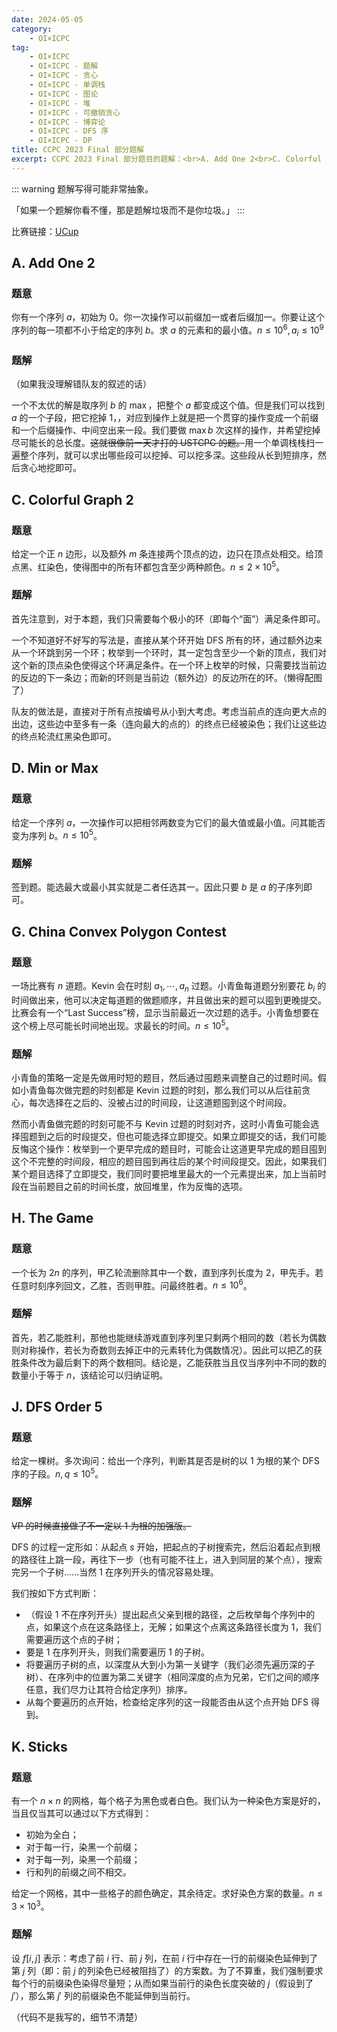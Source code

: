 ```yaml
---
date: 2024-05-05
category:
    - OI×ICPC
tag:
    - OI×ICPC
    - OI×ICPC - 题解
    - OI×ICPC - 贪心
    - OI×ICPC - 单调栈
    - OI×ICPC - 图论
    - OI×ICPC - 堆
    - OI×ICPC - 可撤销贪心
    - OI×ICPC - 博弈论
    - OI×ICPC - DFS 序
    - OI×ICPC - DP
title: CCPC 2023 Final 部分题解
excerpt: CCPC 2023 Final 部分题目的题解：<br>A. Add One 2<br>C. Colorful Graph 2<br>D. Min or Max<br>G. China Convex Polygon Contest<br>H. The Game<br>J. DFS Order 5<br>K. Sticks
---
```


::: warning
题解写得可能非常抽象。

「如果一个题解你看不懂，那是题解垃圾而不是你垃圾。」
:::

比赛链接：[UCup](https://contest.ucup.ac/contest/1596)

## A. Add One 2
### 题意
你有一个序列 $a$，初始为 $0$。你一次操作可以前缀加一或者后缀加一。你要让这个序列的每一项都不小于给定的序列 $b$。求 $a$ 的元素和的最小值。$n\leq 10^6,a_i\leq 10^9$

### 题解
（如果我没理解错队友的叙述的话）

一个不太优的解是取序列 $b$ 的 $\max$，把整个 $a$ 都变成这个值。但是我们可以找到 $a$ 的一个子段，把它挖掉 $1$，，对应到操作上就是把一个贯穿的操作变成一个前缀和一个后缀操作、中间空出来一段。我们要做 $\max b$ 次这样的操作，并希望挖掉尽可能长的总长度。~~这就很像前一天才打的 USTCPC 的题。~~用一个单调栈栈扫一遍整个序列，就可以求出哪些段可以挖掉、可以挖多深。这些段从长到短排序，然后贪心地挖即可。

## C. Colorful Graph 2
### 题意
给定一个正 $n$ 边形，以及额外 $m$ 条连接两个顶点的边，边只在顶点处相交。给顶点黑、红染色，使得图中的所有环都包含至少两种颜色。$n\leq 2 \times 10^5$。

### 题解
首先注意到，对于本题，我们只需要每个极小的环（即每个“面”）满足条件即可。

一个不知道好不好写的写法是，直接从某个环开始 DFS 所有的环，通过额外边来从一个环跳到另一个环；枚举到一个环时，其一定包含至少一个新的顶点，我们对这个新的顶点染色使得这个环满足条件。在一个环上枚举的时候，只需要找当前边的反边的下一条边；而新的环则是当前边（额外边）的反边所在的环。（懒得配图了）

队友的做法是，直接对于所有点按编号从小到大考虑。考虑当前点的连向更大点的出边，这些边中至多有一条（连向最大的点的）的终点已经被染色；我们让这些边的终点轮流红黑染色即可。

## D. Min or Max
### 题意
给定一个序列 $a$，一次操作可以把相邻两数变为它们的最大值或最小值。问其能否变为序列 $b$。$n\leq 10^5$。

### 题解
签到题。能选最大或最小其实就是二者任选其一。因此只要 $b$ 是 $a$ 的子序列即可。

## G. China Convex Polygon Contest
### 题意
一场比赛有 $n$ 道题。Kevin 会在时刻 $a_1,\cdots, a_n$ 过题。小青鱼每道题分别要花 $b_i$ 的时间做出来，他可以决定每道题的做题顺序，并且做出来的题可以囤到更晚提交。比赛会有一个“Last Success”榜，显示当前最近一次过题的选手。小青鱼想要在这个榜上尽可能长时间地出现。求最长的时间。$n\leq 10^5$。

### 题解
小青鱼的策略一定是先做用时短的题目，然后通过囤题来调整自己的过题时间。假如小青鱼每次做完题的时刻都是 Kevin 过题的时刻，那么我们可以从后往前贪心，每次选择在之后的、没被占过的时间段，让这道题囤到这个时间段。

然而小青鱼做完题的时刻可能不与 Kevin 过题的时刻对齐，这时小青鱼可能会选择囤题到之后的时段提交，但也可能选择立即提交。如果立即提交的话，我们可能反悔这个操作：枚举到一个更早完成的题目时，可能会让这道更早完成的题目囤到这个不完整的时间段，相应的题目囤到再往后的某个时间段提交。因此，如果我们某个题目选择了立即提交，我们同时要把堆里最大的一个元素提出来，加上当前时段在当前题目之前的时间长度，放回堆里，作为反悔的选项。

## H. The Game
### 题意
一个长为 $2n$ 的序列，甲乙轮流删除其中一个数，直到序列长度为 $2$，甲先手。若任意时刻序列回文，乙胜，否则甲胜。问最终胜者。$n\leq 10^6$。

### 题解
首先，若乙能胜利，那他也能继续游戏直到序列里只剩两个相同的数（若长为偶数则对称操作，若长为奇数则去掉正中的元素转化为偶数情况）。因此可以把乙的获胜条件改为最后剩下的两个数相同。结论是，乙能获胜当且仅当序列中不同的数的数量小于等于 $n$，该结论可以归纳证明。

## J. DFS Order 5
### 题意
给定一棵树。多次询问：给出一个序列，判断其是否是树的以 $1$ 为根的某个 DFS 序的子段。$n,q\leq 10^5$。

### 题解
~~VP 的时候直接做了不一定以 $1$ 为根的加强版。~~

DFS 的过程一定形如：从起点 $s$ 开始，把起点的子树搜索完，然后沿着起点到根的路径往上跳一段，再往下一步（也有可能不往上，进入到同层的某个点），搜索完另一个子树……当然 $1$ 在序列开头的情况容易处理。

我们按如下方式判断：
- （假设 $1$ 不在序列开头）提出起点父亲到根的路径，之后枚举每个序列中的点，如果这个点在这条路径上，无解；如果这个点离这条路径长度为 $1$，我们需要遍历这个点的子树；
- 要是 $1$ 在序列开头，则我们需要遍历 $1$ 的子树。
- 将要遍历子树的点，以深度从大到小为第一关键字（我们必须先遍历深的子树）、在序列中的位置为第二关键字（相同深度的点为兄弟，它们之间的顺序任意，我们尽力让其符合给定序列）排序。
- 从每个要遍历的点开始，检查给定序列的这一段能否由从这个点开始 DFS 得到。

## K. Sticks
### 题意
有一个 $n\times n$ 的网格，每个格子为黑色或者白色。我们认为一种染色方案是好的，当且仅当其可以通过以下方式得到：
- 初始为全白；
- 对于每一行，染黑一个前缀；
- 对于每一列，染黑一个前缀；
- 行和列的前缀之间不相交。

给定一个网格，其中一些格子的颜色确定，其余待定。求好染色方案的数量。$n\leq 3\times 10^3$。

### 题解
设 $f[i,j]$ 表示：考虑了前 $i$ 行、前 $j$ 列，在前 $i$ 行中存在一行的前缀染色延伸到了第 $j$ 列（即：前 $j$ 的列染色已经被阻挡了）的方案数。为了不算重，我们强制要求每个行的前缀染色染得尽量短；从而如果当前行的染色长度突破的 $j$（假设到了 $j'$），那么第 $j'$ 列的前缀染色不能延伸到当前行。

（代码不是我写的，细节不清楚）
